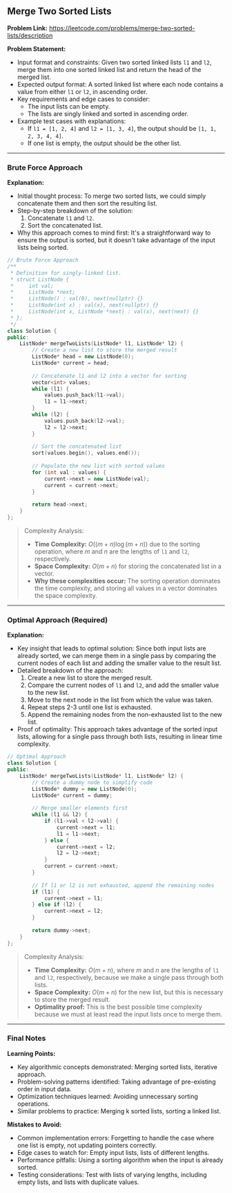 ## Merge Two Sorted Lists
**Problem Link:** https://leetcode.com/problems/merge-two-sorted-lists/description

**Problem Statement:**
- Input format and constraints: Given two sorted linked lists `l1` and `l2`, merge them into one sorted linked list and return the head of the merged list.
- Expected output format: A sorted linked list where each node contains a value from either `l1` or `l2`, in ascending order.
- Key requirements and edge cases to consider:
  - The input lists can be empty.
  - The lists are singly linked and sorted in ascending order.
- Example test cases with explanations:
  - If `l1 = [1, 2, 4]` and `l2 = [1, 3, 4]`, the output should be `[1, 1, 2, 3, 4, 4]`.
  - If one list is empty, the output should be the other list.

---

### Brute Force Approach

**Explanation:**
- Initial thought process: To merge two sorted lists, we could simply concatenate them and then sort the resulting list.
- Step-by-step breakdown of the solution:
  1. Concatenate `l1` and `l2`.
  2. Sort the concatenated list.
- Why this approach comes to mind first: It's a straightforward way to ensure the output is sorted, but it doesn't take advantage of the input lists being sorted.

```cpp
// Brute Force Approach
/**
 * Definition for singly-linked list.
 * struct ListNode {
 *     int val;
 *     ListNode *next;
 *     ListNode() : val(0), next(nullptr) {}
 *     ListNode(int x) : val(x), next(nullptr) {}
 *     ListNode(int x, ListNode *next) : val(x), next(next) {}
 * };
 */
class Solution {
public:
    ListNode* mergeTwoLists(ListNode* l1, ListNode* l2) {
        // Create a new list to store the merged result
        ListNode* head = new ListNode(0);
        ListNode* current = head;
        
        // Concatenate l1 and l2 into a vector for sorting
        vector<int> values;
        while (l1) {
            values.push_back(l1->val);
            l1 = l1->next;
        }
        while (l2) {
            values.push_back(l2->val);
            l2 = l2->next;
        }
        
        // Sort the concatenated list
        sort(values.begin(), values.end());
        
        // Populate the new list with sorted values
        for (int val : values) {
            current->next = new ListNode(val);
            current = current->next;
        }
        
        return head->next;
    }
};
```

> Complexity Analysis:
> - **Time Complexity:** $O((m + n) \log(m + n))$ due to the sorting operation, where $m$ and $n$ are the lengths of `l1` and `l2`, respectively.
> - **Space Complexity:** $O(m + n)$ for storing the concatenated list in a vector.
> - **Why these complexities occur:** The sorting operation dominates the time complexity, and storing all values in a vector dominates the space complexity.

---

### Optimal Approach (Required)

**Explanation:**
- Key insight that leads to optimal solution: Since both input lists are already sorted, we can merge them in a single pass by comparing the current nodes of each list and adding the smaller value to the result list.
- Detailed breakdown of the approach:
  1. Create a new list to store the merged result.
  2. Compare the current nodes of `l1` and `l2`, and add the smaller value to the new list.
  3. Move to the next node in the list from which the value was taken.
  4. Repeat steps 2-3 until one list is exhausted.
  5. Append the remaining nodes from the non-exhausted list to the new list.
- Proof of optimality: This approach takes advantage of the sorted input lists, allowing for a single pass through both lists, resulting in linear time complexity.

```cpp
// Optimal Approach
class Solution {
public:
    ListNode* mergeTwoLists(ListNode* l1, ListNode* l2) {
        // Create a dummy node to simplify code
        ListNode* dummy = new ListNode(0);
        ListNode* current = dummy;
        
        // Merge smaller elements first
        while (l1 && l2) {
            if (l1->val < l2->val) {
                current->next = l1;
                l1 = l1->next;
            } else {
                current->next = l2;
                l2 = l2->next;
            }
            current = current->next;
        }
        
        // If l1 or l2 is not exhausted, append the remaining nodes
        if (l1) {
            current->next = l1;
        } else if (l2) {
            current->next = l2;
        }
        
        return dummy->next;
    }
};
```

> Complexity Analysis:
> - **Time Complexity:** $O(m + n)$, where $m$ and $n$ are the lengths of `l1` and `l2`, respectively, because we make a single pass through both lists.
> - **Space Complexity:** $O(m + n)$ for the new list, but this is necessary to store the merged result.
> - **Optimality proof:** This is the best possible time complexity because we must at least read the input lists once to merge them.

---

### Final Notes

**Learning Points:**
- Key algorithmic concepts demonstrated: Merging sorted lists, iterative approach.
- Problem-solving patterns identified: Taking advantage of pre-existing order in input data.
- Optimization techniques learned: Avoiding unnecessary sorting operations.
- Similar problems to practice: Merging k sorted lists, sorting a linked list.

**Mistakes to Avoid:**
- Common implementation errors: Forgetting to handle the case where one list is empty, not updating pointers correctly.
- Edge cases to watch for: Empty input lists, lists of different lengths.
- Performance pitfalls: Using a sorting algorithm when the input is already sorted.
- Testing considerations: Test with lists of varying lengths, including empty lists, and lists with duplicate values.